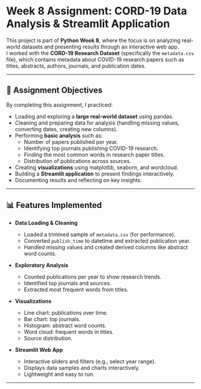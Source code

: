 # Week 8 Assignment: CORD-19 Data Analysis & Streamlit Application

This project is part of **Python Week 8**, where the focus is on analyzing real-world datasets and presenting results through an interactive web app.  
I worked with the **CORD-19 Research Dataset** (specifically the `metadata.csv` file), which contains metadata about COVID-19 research papers such as titles, abstracts, authors, journals, and publication dates.

---

## 📌 Assignment Objectives
By completing this assignment, I practiced:
- Loading and exploring a **large real-world dataset** using pandas.
- Cleaning and preparing data for analysis (handling missing values, converting dates, creating new columns).
- Performing **basic analysis** such as:
  - Number of papers published per year.
  - Identifying top journals publishing COVID-19 research.
  - Finding the most common words in research paper titles.
  - Distribution of publications across sources.
- Creating **visualizations** using matplotlib, seaborn, and wordcloud.
- Building a **Streamlit application** to present findings interactively.
- Documenting results and reflecting on key insights.

---

## 📊 Features Implemented
- **Data Loading & Cleaning**
  - Loaded a trimmed sample of `metadata.csv` (for performance).
  - Converted `publish_time` to datetime and extracted publication year.
  - Handled missing values and created derived columns like abstract word counts.

- **Exploratory Analysis**
  - Counted publications per year to show research trends.
  - Identified top journals and sources.
  - Extracted most frequent words from titles.
  
- **Visualizations**
  - Line chart: publications over time.
  - Bar chart: top journals.
  - Histogram: abstract word counts.
  - Word cloud: frequent words in titles.
  - Source distribution.

- **Streamlit Web App**
  - Interactive sliders and filters (e.g., select year range).
  - Displays data samples and charts interactively.
  - Lightweight and easy to run.

---